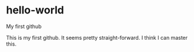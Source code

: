 # hello-world
My first github

This is my first github. It seems pretty straight-forward. I think I can master this.
